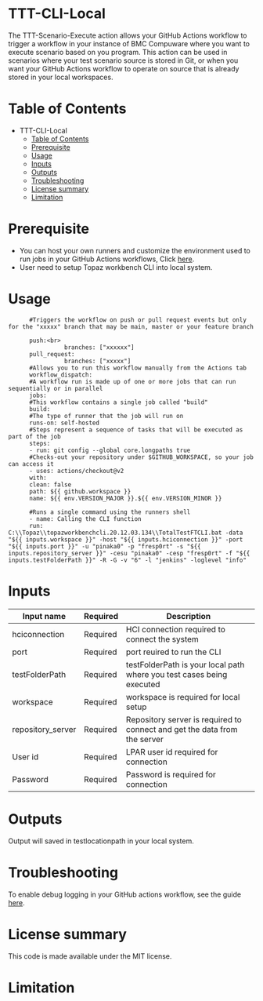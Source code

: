 # TTT-CLI-Local

The TTT-Scenario-Execute action allows your GitHub Actions workflow to trigger a workflow in your instance of BMC Compuware where you want to execute scenario based on you program. This action can be used in scenarios where your test scenario source is stored in Git, or when you want your GitHub Actions workflow to operate on source that is already stored in your local workspaces. <br>
          
# Table of Contents

  * TTT-CLI-Local
    * [Table of Contents](https://github.com/marketplace/actions/ttt-cli-local-test-scenario/#Table%20of%20Contents)
    * [Prerequisite](https://github.com/marketplace/actions/ttt-cli-local-test-scenario/#Prerequisite)
    * [Usage](https://github.com/marketplace/actions/ttt-cli-local-test-scenario/#Usage)
    * [Inputs](https://github.com/marketplace/actions/ttt-cli-local-test-scenario/#Inputs)
    * [Outputs](https://github.com/marketplace/actions/ttt-cli-local-test-scenario/#Outputs)
    * [Troubleshooting](https://github.com/marketplace/actions/ttt-cli-local-test-scenario/#Troubleshooting)
    * [License summary](https://github.com/marketplace/actions/ttt-cli-local-test-scenario/#License%20summary)
    * [Limitation](https://github.com/marketplace/actions/ttt-cli-local-test-scenario/#Limitation)

# Prerequisite

 * You can host your own runners and customize the environment used to run jobs in your GitHub Actions workflows, Click [here](https://docs.github.com/en/actions/hosting-your-own-runners/about-self-hosted-runners).
 * User need to setup Topaz workbench CLI into local system.

# Usage

          #Triggers the workflow on push or pull request events but only for the "xxxxx" branch that may be main, master or your feature branch

          push:<br>
                    branches: ["xxxxxx"]
          pull_request:
                    branches: ["xxxxx"]
          #Allows you to run this workflow manually from the Actions tab
          workflow_dispatch:
          #A workflow run is made up of one or more jobs that can run sequentially or in parallel
          jobs:
          #This workflow contains a single job called "build"
          build:
          #The type of runner that the job will run on
          runs-on: self-hosted    
          #Steps represent a sequence of tasks that will be executed as part of the job
          steps:
          - run: git config --global core.longpaths true
          #Checks-out your repository under $GITHUB_WORKSPACE, so your job can access it
          - uses: actions/checkout@v2
          with:
          clean: false
          path: ${{ github.workspace }}
          name: ${{ env.VERSION_MAJOR }}.${{ env.VERSION_MINOR }}

          #Runs a single command using the runners shell
          - name: Calling the CLI function
          run: C:\\Topaz\\topazworkbenchcli.20.12.03.134\\TotalTestFTCLI.bat -data "${{ inputs.workspace }}" -host "${{ inputs.hciconnection }}" -port "${{ inputs.port }}" -u "pinaka0" -p "fresp0rt" -s "${{ inputs.repository_server }}" -cesu "pinaka0" -cesp "fresp0rt" -f "${{ inputs.testFolderPath }}" -R -G -v "6" -l "jenkins" -loglevel "info"
     
 
# Inputs


| Input name | Required | Description |
| --- | --- | --- |
| hciconnection | Required  | HCI connection required to connect the system |
| port  | Required  | port reuired to run the CLI |
| testFolderPath | Required  | testFolderPath is your local path where you test cases being executed |
| workspace  | Required  | workspace is required for local setup |
| repository_server  | Required  | Repository server is required to connect and get the data from the server |
| User id  | Required  | LPAR user id required for connection |
| Password  | Required  | Password is required for connection |


# Outputs

Output will saved in testlocationpath in your local system.

# Troubleshooting

To enable debug logging in your GitHub actions workflow, see the guide [here](https://docs.github.com/en/actions/monitoring-and-troubleshooting-workflows/enabling-debug-logging).

# License summary

This code is made available under the MIT license.

# Limitation


   
